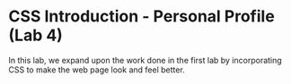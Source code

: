 # CSS Introduction - Personal Profile (Lab 4)

In this lab, we expand upon the work done in the first lab by incorporating CSS to make the web page look and feel better.
